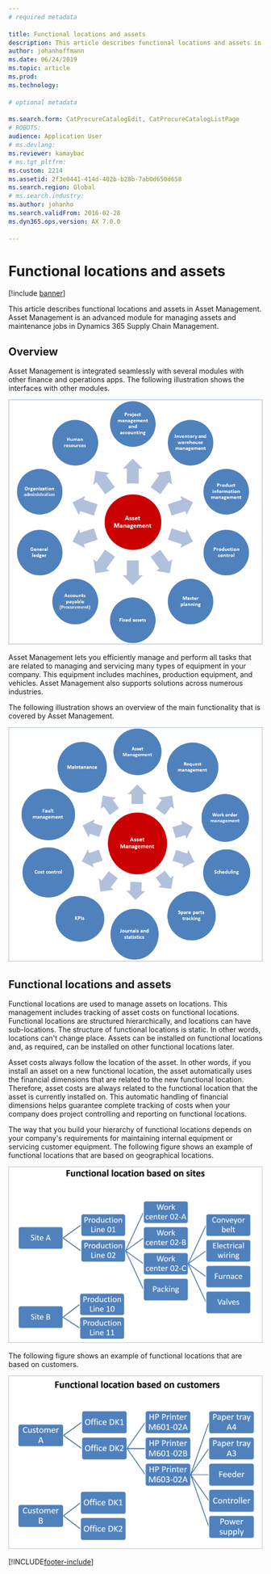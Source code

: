 ```yaml
---
# required metadata

title: Functional locations and assets
description: This article describes functional locations and assets in Asset Management. Asset Management is an advanced module for managing assets and maintenance jobs in Dynamics 365 Supply Chain Management.
author: johanhoffmann
ms.date: 06/24/2019
ms.topic: article
ms.prod: 
ms.technology: 

# optional metadata

ms.search.form: CatProcureCatalogEdit, CatProcureCatalogListPage
# ROBOTS: 
audience: Application User
# ms.devlang: 
ms.reviewer: kamaybac
# ms.tgt_pltfrm: 
ms.custom: 2214
ms.assetid: 2f3e0441-414d-402b-b28b-7ab0d650d658
ms.search.region: Global
# ms.search.industry: 
ms.author: johanho
ms.search.validFrom: 2016-02-28
ms.dyn365.ops.version: AX 7.0.0

---
```


# Functional locations and assets

[!include [banner](../../includes/banner.md)]

 

This article describes functional locations and assets in Asset Management. Asset Management is an advanced module for managing assets and maintenance jobs in Dynamics 365 Supply Chain Management.

## Overview

Asset Management is integrated seamlessly with several modules with other finance and operations apps. The following illustration shows the interfaces with other modules.

![Diagram showing how Asset Management interfaces with other modules.](media/01-overview-image.png)

Asset Management lets you efficiently manage and perform all tasks that are related to managing and servicing many types of equipment in your company. This equipment includes machines, production equipment, and vehicles. Asset Management also supports solutions across numerous industries.

The following illustration shows an overview of the main functionality that is covered by Asset Management.

![Diagram showing the main functionality in Asset Management.](media/02-overview-image.png)

## Functional locations and assets

Functional locations are used to manage assets on locations. This management includes tracking of asset costs on functional locations. Functional locations are structured hierarchically, and locations can have sub-locations. The structure of functional locations is static. In other words, locations can't change place. Assets can be installed on functional locations and, as required, can be installed on other functional locations later.

Asset costs always follow the location of the asset. In other words, if you install an asset on a new functional location, the asset automatically uses the financial dimensions that are related to the new functional location. Therefore, asset costs are always related to the functional location that the asset is  currently installed on. This automatic handling of financial dimensions helps guarantee complete tracking of costs when your company does project controlling and reporting on functional locations.

The way that you build your hierarchy of functional locations depends on your company's requirements for maintaining internal equipment or servicing customer equipment. The following figure shows an example of functional locations that are based on geographical locations.

![Diagram showing functional locations based on geographical locations.](media/03-overview-image.png)

The following figure shows an example of functional locations that are based on customers.

![Diagram showing functional locations based on customers.](media/04-overview-image.png)


[!INCLUDE[footer-include](../../../includes/footer-banner.md)]
